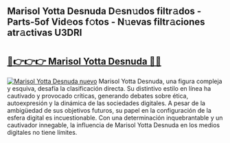 ## Marisol Yotta Desnuda D𝚎sn𝚞dos filtr𝚊dos - Parts-5of Vid𝚎os f𝚘tos - N𝚞evas filtr𝚊ciones atr𝚊ctivas U3DRI

# <h2><a href="http://mb8d6le.tromn.icu/?c=Marisol+Yotta+Desnuda">🔗👉👉👉 Marisol Yotta Desnuda 🔗🔗</a></h2>

[![Marisol Yotta Desnuda nuevo](https://i.imgur.com/pEAQMta.gif)](http://mb8d6le.tromn.icu/?c=Marisol+Yotta+Desnuda)
Marisol Yotta Desnuda, una figura compleja y esquiva, desafía la clasificación directa. Su distintivo estilo en línea ha cautivado y provocado críticas, generando debates sobre ética, autoexpresión y la dinámica de las sociedades digitales. A pesar de la ambigüedad de sus objetivos futuros, su papel en la configuración de la esfera digital es incuestionable. Con una determinación inquebrantable y un cautivador innegable, la influencia de Marisol Yotta Desnuda en los medios digitales no tiene límites.
